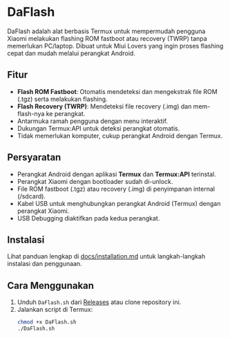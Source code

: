 # DaFlash

DaFlash adalah alat berbasis Termux untuk mempermudah pengguna Xiaomi melakukan flashing ROM fastboot atau recovery (TWRP) tanpa memerlukan PC/laptop. Dibuat untuk Miui Lovers yang ingin proses flashing cepat dan mudah melalui perangkat Android.

## Fitur
- **Flash ROM Fastboot**: Otomatis mendeteksi dan mengekstrak file ROM (.tgz) serta melakukan flashing.
- **Flash Recovery (TWRP)**: Mendeteksi file recovery (.img) dan mem-flash-nya ke perangkat.
- Antarmuka ramah pengguna dengan menu interaktif.
- Dukungan Termux:API untuk deteksi perangkat otomatis.
- Tidak memerlukan komputer, cukup perangkat Android dengan Termux.

## Persyaratan
- Perangkat Android dengan aplikasi **Termux** dan **Termux:API** terinstal.
- Perangkat Xiaomi dengan bootloader sudah di-unlock.
- File ROM fastboot (.tgz) atau recovery (.img) di penyimpanan internal (/sdcard).
- Kabel USB untuk menghubungkan perangkat Android (Termux) dengan perangkat Xiaomi.
- USB Debugging diaktifkan pada kedua perangkat.

## Instalasi
Lihat panduan lengkap di [docs/installation.md](docs/installation.md) untuk langkah-langkah instalasi dan penggunaan.

## Cara Menggunakan
1. Unduh `DaFlash.sh` dari [Releases](https://github.com/daxd13/DaFlash/releases) atau clone repository ini.
2. Jalankan script di Termux:
   ```bash
   chmod +x DaFlash.sh
   ./DaFlash.sh
